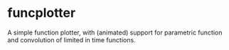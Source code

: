 # funcplotter
A simple function plotter, with (animated) support for parametric function and convolution of limited in time functions.
